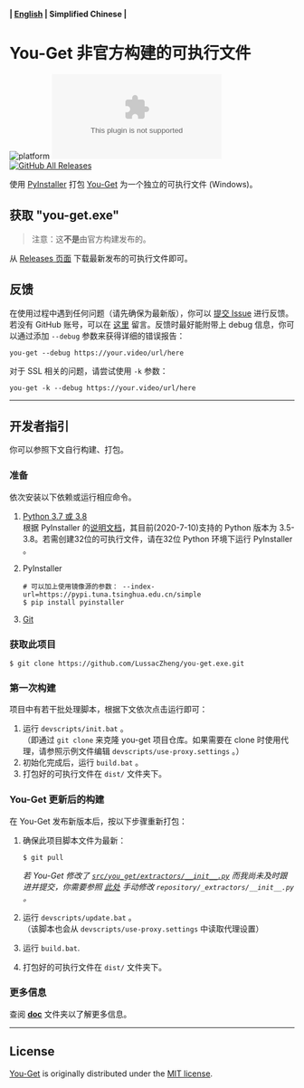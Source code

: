**| [English](README.md) | Simplified Chinese |**

# You-Get 非官方构建的可执行文件

![platform](https://img.shields.io/badge/platform-Windows-brightgreen?logo=windows)
![GitHub release](https://img.shields.io/github/v/release/LussacZheng/you-get.exe?include_prereleases&label=build)
[![GitHub All Releases](https://img.shields.io/github/downloads/LussacZheng/you-get.exe/total?color=green&logo=github)](https://github.com/LussacZheng/you-get.exe/releases)

使用 [PyInstaller](https://github.com/pyinstaller/pyinstaller) 打包 [You-Get](https://github.com/soimort/you-get) 为一个独立的可执行文件 (Windows)。

## 获取 "you-get.exe"

> 注意：这**不是**由官方构建发布的。

从 [Releases 页面](https://github.com/LussacZheng/you-get.exe/releases) 下载最新发布的可执行文件即可。

## 反馈

在使用过程中遇到任何问题（请先确保为最新版），你可以 [提交 Issue](https://github.com/LussacZheng/you-get.exe/issues) 进行反馈。若没有 GitHub 账号，可以在 [这里](https://blog.lussac.net/archives/315/) 留言。反馈时最好能附带上 debug 信息，你可以通过添加 `--debug` 参数来获得详细的错误报告：

```shell
you-get --debug https://your.video/url/here
```

对于 SSL 相关的问题，请尝试使用 `-k` 参数：

```shell
you-get -k --debug https://your.video/url/here
```

---

## 开发者指引

你可以参照下文自行构建、打包。

### 准备

依次安装以下依赖或运行相应命令。

1. [Python 3.7 或 3.8](https://www.python.org/downloads/windows/)  
   根据 PyInstaller 的[说明文档](https://github.com/pyinstaller/pyinstaller#requirements-and-tested-platforms)，其目前(2020-7-10)支持的 Python 版本为 3.5-3.8。若需创建32位的可执行文件，请在32位 Python 环境下运行 PyInstaller 。

2. PyInstaller

   ```shell
   # 可以加上使用镜像源的参数： --index-url=https://pypi.tuna.tsinghua.edu.cn/simple
   $ pip install pyinstaller
   ```

3. [Git](https://git-scm.com/) 

### 获取此项目

```shell
$ git clone https://github.com/LussacZheng/you-get.exe.git
```

### 第一次构建

项目中有若干批处理脚本，根据下文依次点击运行即可：

1. 运行 `devscripts/init.bat` 。  
   （即通过 `git clone` 来克隆 you-get 项目仓库。如果需要在 clone 时使用代理，请参照示例文件编辑 `devscripts/use-proxy.settings` 。）
2. 初始化完成后，运行 `build.bat` 。
3. 打包好的可执行文件在 `dist/` 文件夹下。

### You-Get 更新后的构建

在 You-Get 发布新版本后，按以下步骤重新打包：

1. 确保此项目脚本文件为最新：

   ```shell
   $ git pull
   ```

   *若 You-Get 修改了 [`src/you_get/extractors/__init__.py`](https://github.com/soimort/you-get/blob/develop/src/you_get/extractors/__init__.py) 而我尚未及时跟进并提交，你需要参照 [此处](https://github.com/LussacZheng/you-get.exe/blob/master/doc/PyInstaller-Options.md#%E7%89%B9%E6%AE%8A%E6%83%85%E5%86%B5) 手动修改 `repository/_extractors/__init__.py` 。*

2. 运行 `devscripts/update.bat` 。  
   （该脚本也会从 `devscripts/use-proxy.settings` 中读取代理设置）
3. 运行 `build.bat`.
4. 打包好的可执行文件在 `dist/` 文件夹下。

### 更多信息

查阅 [**doc**](https://github.com/LussacZheng/you-get.exe/tree/master/doc) 文件夹以了解更多信息。

---

## License

[You-Get](https://github.com/soimort/you-get)  is originally distributed under the [MIT license](https://github.com/soimort/you-get/blob/develop/LICENSE.txt).
